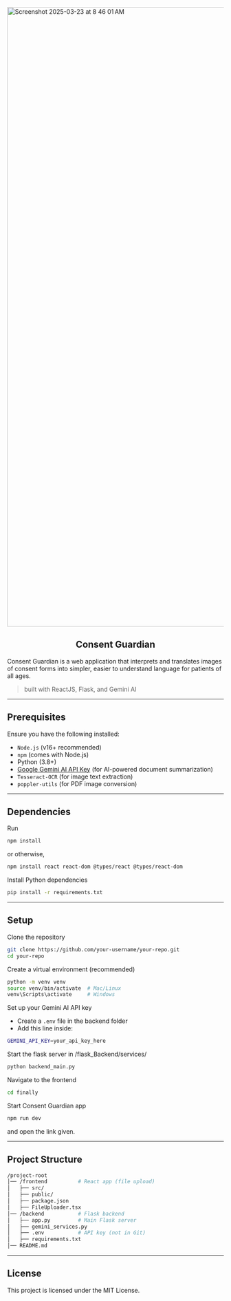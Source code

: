 
<img width="1440" alt="Screenshot 2025-03-23 at 8 46 01 AM" src="https://github.com/user-attachments/assets/ecfe39cf-31e6-47cd-8a83-3ac8357d0e88" />

<div align='center'>

  ## Consent Guardian

  
</div>

Consent Guardian is a web application that interprets and translates images of consent forms into simpler, easier to understand language for patients of all ages. 
> built with ReactJS, Flask, and Gemini AI

---
## Prerequisites
Ensure you have the following installed:
- `Node.js` (v16+ recommended)
- `npm` (comes with Node.js)
- Python (3.8+)
- [Google Gemini AI API Key](https://aistudio.google.com/prompts/new_chat) (for AI-powered document summarization)
- `Tesseract-OCR` (for image text extraction)
- `poppler-utils` (for PDF image conversion)
---
## Dependencies
Run
```sh
npm install
```
or otherwise,
```sh
npm install react react-dom @types/react @types/react-dom
```
Install Python dependencies
```sh
pip install -r requirements.txt
```
---
## Setup
Clone the repository
```sh
git clone https://github.com/your-username/your-repo.git
cd your-repo
```
Create a virtual environment (recommended)
```sh
python -m venv venv
source venv/bin/activate  # Mac/Linux
venv\Scripts\activate     # Windows
```
Set up your Gemini AI API key
- Create a `.env` file in the backend folder
- Add this line inside:
```sh
GEMINI_API_KEY=your_api_key_here
```
Start the flask server in /flask_Backend/services/
```sh
python backend_main.py
```
Navigate to the frontend
```sh
cd finally
```
Start Consent Guardian app
```sh
npm run dev
```
and open the link given.

---
## Project Structure
```bash
/project-root
│── /frontend          # React app (file upload)
│   ├── src/
│   ├── public/
│   ├── package.json
│   ├── FileUploader.tsx
│── /backend           # Flask backend
│   ├── app.py         # Main Flask server
│   ├── gemini_services.py
│   ├── .env           # API key (not in Git)
│   ├── requirements.txt
│── README.md
```
---
## License
This project is licensed under the MIT License.




